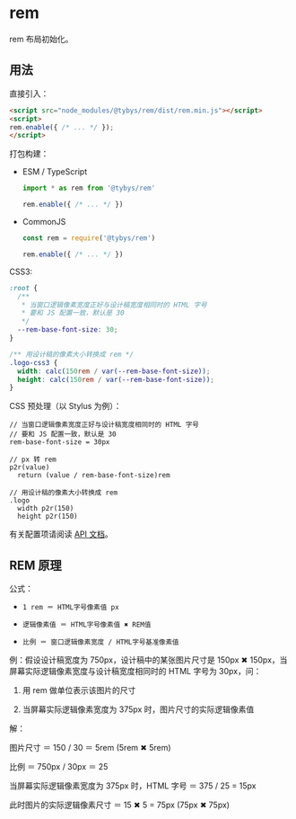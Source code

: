 # rem

rem 布局初始化。

## 用法

直接引入：

``` html
<script src="node_modules/@tybys/rem/dist/rem.min.js"></script>
<script>
rem.enable({ /* ... */ });
</script>
```

打包构建：

* ESM / TypeScript

    ``` js
    import * as rem from '@tybys/rem'

    rem.enable({ /* ... */ })
    ```

* CommonJS

    ``` js
    const rem = require('@tybys/rem')

    rem.enable({ /* ... */ })
    ```

CSS3:

``` css
:root {
  /**
   * 当窗口逻辑像素宽度正好与设计稿宽度相同时的 HTML 字号
   * 要和 JS 配置一致，默认是 30
   */
  --rem-base-font-size: 30;
}

/** 用设计稿的像素大小转换成 rem */
.logo-css3 {
  width: calc(150rem / var(--rem-base-font-size));
  height: calc(150rem / var(--rem-base-font-size));
}
```

CSS 预处理（以 Stylus 为例）：

``` styl
// 当窗口逻辑像素宽度正好与设计稿宽度相同时的 HTML 字号
// 要和 JS 配置一致，默认是 30
rem-base-font-size = 30px

// px 转 rem
p2r(value)
  return (value / rem-base-font-size)rem

// 用设计稿的像素大小转换成 rem
.logo
  width p2r(150)
  height p2r(150)
```

有关配置项请阅读 [API 文档](./docs/api/rem.md)。

## REM 原理

公式：

* `1 rem ＝ HTML字号像素值 px`

* `逻辑像素值 ＝ HTML字号像素值 ✖ REM值`

* `比例 ＝ 窗口逻辑像素宽度 / HTML字号基准像素值`

例：假设设计稿宽度为 750px，设计稿中的某张图片尺寸是 150px ✖ 150px，当屏幕实际逻辑像素宽度与设计稿宽度相同时的 HTML 字号为 30px，问：

1. 用 rem 做单位表示该图片的尺寸

2. 当屏幕实际逻辑像素宽度为 375px 时，图片尺寸的实际逻辑像素值

解：

图片尺寸 ＝ 150 / 30 ＝ 5rem (5rem ✖ 5rem)

比例 ＝ 750px / 30px ＝ 25

当屏幕实际逻辑像素宽度为 375px 时，HTML 字号 ＝ 375 / 25 = 15px

此时图片的实际逻辑像素尺寸 ＝ 15 ✖ 5 = 75px (75px ✖ 75px)
